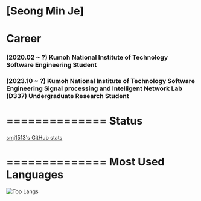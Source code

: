 [Seong Min Je]
==============
Career
==============
### (2020.02 ~ ?) Kumoh National Institute of Technology Software Engineering Student
### (2023.10 ~ ?) Kumoh National Institute of Technology Software Engineering Signal processing and Intelligent Network Lab (D337) Undergraduate Research Student

==============
Status
==============
[smj1513's GitHub stats](https://github-readme-stats.vercel.app/api?username=smj1513&show_icons=true&theme=dracula)

==============
Most Used Languages
==============
![Top Langs](https://github-readme-stats.vercel.app/api/top-langs/?username=smj1513&layout=compact&theme=dracula)
<!--
**Kakao1513/Kakao1513** is a ✨ _special_ ✨ repository because its `README.md` (this file) appears on your GitHub profile.

Here are some ideas to get you started:

- 🔭 I’m currently working on ...
- 🌱 I’m currently learning ...
- 👯 I’m looking to collaborate on ...
- 🤔 I’m looking for help with ...
- 💬 Ask me about ...
- 📫 How to reach me: ...
- 😄 Pronouns: ...
- ⚡ Fun fact: ...
-->
